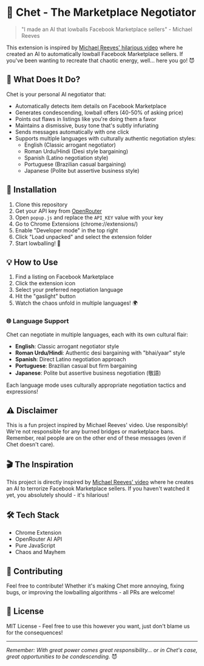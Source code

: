 # 🤖 Chet - The Marketplace Negotiator

> "I made an AI that lowballs Facebook Marketplace sellers" - Michael Reeves

This extension is inspired by [Michael Reeves' hilarious video](https://www.youtube.com/watch?v=LwOITqr_fz4) where he created an AI to automatically lowball Facebook Marketplace sellers. If you've been wanting to recreate that chaotic energy, well... here you go! 😈

## 🎯 What Does It Do?

Chet is your personal AI negotiator that:
- Automatically detects item details on Facebook Marketplace
- Generates condescending, lowball offers (40-50% of asking price)
- Points out flaws in listings like you're doing them a favor
- Maintains a dismissive, busy tone that's subtly infuriating
- Sends messages automatically with one click
- Supports multiple languages with culturally authentic negotiation styles:
  - English (Classic arrogant negotiator)
  - Roman Urdu/Hindi (Desi style bargaining)
  - Spanish (Latino negotiation style)
  - Portuguese (Brazilian casual bargaining)
  - Japanese (Polite but assertive business style)

## 🚀 Installation

1. Clone this repository
2. Get your API key from [OpenRouter](https://openrouter.ai/)
3. Open `popup.js` and replace the `API_KEY` value with your key
4. Go to Chrome Extensions (chrome://extensions/)
5. Enable "Developer mode" in the top right
6. Click "Load unpacked" and select the extension folder
7. Start lowballing! 🎉

## 💡 How to Use

1. Find a listing on Facebook Marketplace
2. Click the extension icon
3. Select your preferred negotiation language
4. Hit the "gaslight" button
5. Watch the chaos unfold in multiple languages! 🌍

### 🌐 Language Support

Chet can negotiate in multiple languages, each with its own cultural flair:

- **English**: Classic arrogant negotiator style
- **Roman Urdu/Hindi**: Authentic desi bargaining with "bhai/yaar" style
- **Spanish**: Direct Latino negotiation approach
- **Portuguese**: Brazilian casual but firm bargaining
- **Japanese**: Polite but assertive business negotiation (敬語)

Each language mode uses culturally appropriate negotiation tactics and expressions!

## ⚠️ Disclaimer

This is a fun project inspired by Michael Reeves' video. Use responsibly! We're not responsible for any burned bridges or marketplace bans. Remember, real people are on the other end of these messages (even if Chet doesn't care).

## 🎬 The Inspiration

This project is directly inspired by [Michael Reeves' video](https://www.youtube.com/watch?v=LwOITqr_fz4) where he creates an AI to terrorize Facebook Marketplace sellers. If you haven't watched it yet, you absolutely should - it's hilarious!

## 🛠️ Tech Stack

- Chrome Extension
- OpenRouter AI API
- Pure JavaScript
- Chaos and Mayhem

## 🤝 Contributing

Feel free to contribute! Whether it's making Chet more annoying, fixing bugs, or improving the lowballing algorithms - all PRs are welcome!

## 📝 License

MIT License - Feel free to use this however you want, just don't blame us for the consequences!

---

*Remember: With great power comes great responsibility... or in Chet's case, great opportunities to be condescending.* 😈 